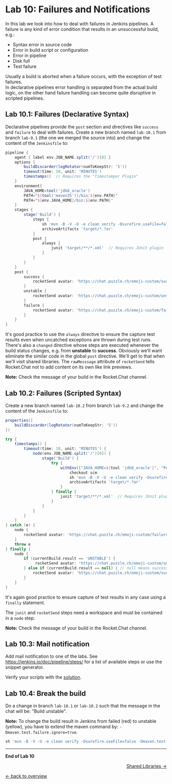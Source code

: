 Lab 10: Failures and Notifications
==================================

In this lab we look into how to deal with failures in Jenkins pipelines. A failure is
any kind of error condition that results in an unsuccessful build, e.g.:

* Syntax error in source code
* Error in build script or configuration
* Error in pipeline
* Disk full
* Test failure

Usually a build is aborted when a failure occurs, with the exception of test failures.  
In declarative pipelines error handling is separated from the actual build logic,
on the other hand failure handling can become quite disruptive in scripted pipelines.

Lab 10.1: Failures (Declarative Syntax)
--------------------------------------

Declarative pipelines provide the ``post`` section and directives like ``success`` and ``failure``
to deal with failures. Create a new branch named ``lab-10.1`` from branch ``lab-9.1`` (the one
we merged the source into) and change the content of the ``Jenkinsfile`` to:

```groovy
pipeline {
    agent { label env.JOB_NAME.split('/')[0] }
    options {
        buildDiscarder(logRotator(numToKeepStr: '5'))
        timeout(time: 10, unit: 'MINUTES')
        timestamps()  // Requires the "Timestamper Plugin"
    }
    environment{
        JAVA_HOME=tool('jdk8_oracle')
        PATH="${tool('maven35')}/bin:${env.PATH}"
        PATH="${env.JAVA_HOME}/bin:${env.PATH}"
    }
    stages {
        stage('Build') {
            steps {
                sh 'mvn -B -V -U -e clean verify -Dsurefire.useFile=false'
                archiveArtifacts 'target/*.?ar'
            }
            post {
                always {
                    junit 'target/**/*.xml'  // Requires JUnit plugin
                }
            }
        }
    }
    post {
        success {
            rocketSend avatar: 'https://chat.puzzle.ch/emoji-custom/success.png', channel: 'jenkins-techlab', message: "Build success - ${env.JOB_NAME} ${env.BUILD_NUMBER} (<${env.BUILD_URL}|Open>)", rawMessage: true
        }
        unstable {
            rocketSend avatar: 'https://chat.puzzle.ch/emoji-custom/unstable.png', channel: 'jenkins-techlab', message: "Build unstable - ${env.JOB_NAME} ${env.BUILD_NUMBER} (<${env.BUILD_URL}|Open>)", rawMessage: true
        }
        failure {
            rocketSend avatar: 'https://chat.puzzle.ch/emoji-custom/failure.png', channel: 'jenkins-techlab', message: "Build failure - ${env.JOB_NAME} ${env.BUILD_NUMBER} (<${env.BUILD_URL}|Open>)", rawMessage: true
        }
    }
}
```

It's good practice to use the ``always`` directive to ensure the capture test results even when uncatched exceptions
are thrown during test runs. There's also a ``changed`` directive whose steps are executed whenever the build status changes,
e.g. from **unstable** to **success**.
Obviously we'll want eliminate the similar code in the global ``post`` directive. We'll get to that when we'll visit shared libraries.
The ``rawMesssage`` attribute of ``rocketSend`` tells Rocket.Chat not to add content on its own like link previews.

**Note:** Check the message of your build in the Rocket.Chat channel.

Lab 10.2: Failures (Scripted Syntax)
-----------------------------------
Create a new branch named ``lab-10.2`` from branch ``lab-9.2`` and change the content of the ``Jenkinsfile`` to:

```groovy
properties([
    buildDiscarder(logRotator(numToKeepStr: '5'))
])

try {
    timestamps() {
        timeout(time: 10, unit: 'MINUTES') {
            node(env.JOB_NAME.split('/')[0]) {
                stage('Build') {
                    try {
                        withEnv(["JAVA_HOME=${tool 'jdk8_oracle'}", "PATH+MAVEN=${tool 'maven35'}/bin:${env.JAVA_HOME}/bin"]) {
                            checkout scm
                            sh 'mvn -B -V -U -e clean verify -Dsurefire.useFile=false'
                            archiveArtifacts 'target/*.?ar'
                        }
                    } finally {
                        junit 'target/**/*.xml'  // Requires JUnit plugin
                    }
                }
            }
        }
    }
} catch (e) {
    node {
        rocketSend avatar: 'https://chat.puzzle.ch/emoji-custom/failure.png', channel: 'jenkins-techlab', message: "Build failure - ${env.JOB_NAME} ${env.BUILD_NUMBER} (<${env.BUILD_URL}|Open>)", rawMessage: true
    }
    throw e
} finally {
    node {
        if (currentBuild.result == 'UNSTABLE') {
             rocketSend avatar: 'https://chat.puzzle.ch/emoji-custom/unstable.png', channel: 'jenkins-techlab', message: "Build unstable - ${env.JOB_NAME} ${env.BUILD_NUMBER} (<${env.BUILD_URL}|Open>)", rawMessage: true
        } else if (currentBuild.result == null) { // null means success
            rocketSend avatar: 'https://chat.puzzle.ch/emoji-custom/success.png', channel: 'jenkins-techlab', message: "Build success - ${env.JOB_NAME} ${env.BUILD_NUMBER} (<${env.BUILD_URL}|Open>)", rawMessage: true
        }
    }
}
```

It's again good practice to ensure capture of test results in any case using a ``finally`` statement.

The ``junit`` and ``rocketSend`` steps need a workspace and must be contained in a ``node`` step.

**Note:** Check the message of your build in the Rocket.Chat channel.


Lab 10.3: Mail notification
---------------------------

Add mail notification to one of the labs. See <https://jenkins.io/doc/pipeline/steps/> for a list of available steps or use the snippet generator.

Verify your scripts with the [solution](solutions/10_3_failures_solution.md).

Lab 10.4: Break the build
---------------------------

Do a change in branch ``lab-10.1`` or ``lab-10.2`` such that the message in the chat will be: "Build unstable".

**Note:** To change the build result in Jenkins from failed (red) to unstable (yellow), you have to extend the maven command by: ``-Dmaven.test.failure.ignore=true``.
```groovy
sh 'mvn -B -V -U -e clean verify -Dsurefire.useFile=false -Dmaven.test.failure.ignore=true'
```

---

**End of Lab 10**

<p width="100px" align="right"><a href="11_shared_libs.md">Shared Libraries →</a></p>

[← back to overview](../README.md)
